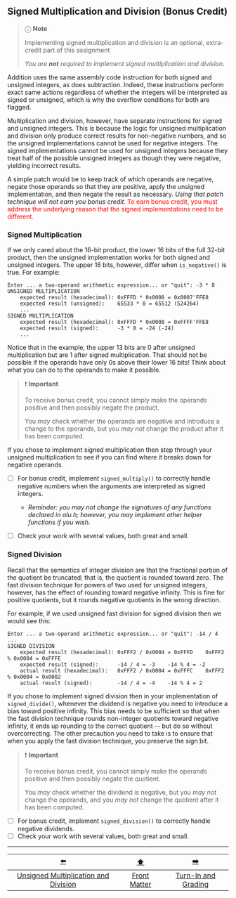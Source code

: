 ## Signed Multiplication and Division (Bonus Credit)

> ⓘ **Note**
> 
> Implementing signed multiplication and division is an optional, extra-credit part of this assignment
> 
> *You are **not** required to implement signed multiplication and division.* 

Addition uses the same assembly code instruction for both signed and unsigned integers, as does subtraction.
Indeed, these instructions perform exact same actions regardless of whether the integers will be interpreted as signed or unsigned, which is why the overflow conditions for both are flagged.

Multiplication and division, however, have separate instructions for signed and unsigned integers.
This is because the logic for unsigned multiplication and division only produce correct results for non-negative numbers, and so the unsigned implementations cannot be used for negative integers.
The signed implementations cannot be used for unsigned integers because they treat half of the possible unsigned integers as though they were negative, yielding incorrect results.

A simple patch would be to keep track of which operands are negative, negate those operands so that they are positive, apply the unsigned implementation, and then negate the result as necessary.
*Using that patch technique will not earn you bonus credit.*
<font color="red">To earn bonus credit, you must address the underlying reason that the signed implementations need to be different.</font>


### Signed Multiplication

If we only cared about the 16-bit product, the lower 16 bits of the full 32-bit product, then the unsigned implementation works for both signed and unsigned integers.
The upper 16 bits, however, differ when `is_negative()` is true.
For example:
```
Enter ... a two-operand arithmetic expression... or "quit": -3 * 8
UNSIGNED MULTIPLICATION
    expected result (hexadecimal): 0xFFFD * 0x0008 = 0x0007'FFE8
    expected result (unsigned):    65533 * 8 = 65512 (524264)
    ...
SIGNED MULTIPLICATION
    expected result (hexadecimal): 0xFFFD * 0x0008 = 0xFFFF'FFE8
    expected result (signed):      -3 * 8 = -24 (-24)
    ...
```

Notice that in the example, the upper 13 bits are 0 after unsigned multiplication but are 1 after signed multiplication.
That should not be possible if the operands have only 0s above their lower 16 bits!
Think about what you can do to the operands to make it possible.

> ❗️ **Important**
>
> To receive bonus credit, you cannot simply make the operands positive and then possibly negate the product.
> 
> You *may* check whether the operands are negative and introduce a change to the operands, but you *may not* change the product after it has been computed.

If you chose to implement signed multiplication then step through your unsigned multiplication to see if you can find where it breaks down for negative operands.

- [ ] For bonus credit, implement `signed_multiply()` to correctly handle negative numbers when the arguments are interpreted as signed integers.
  - *Reminder: you may not change the signatures of any functions declared in *alu.h*; however, you may implement other helper functions if you wish.*
- [ ] Check your work with several values, both great and small.


### Signed Division

Recall that the semantics of integer division are that the fractional portion of the quotient be truncated;
that is, the quotient is rounded toward zero.
The fast division technique for powers of two used for unsigned integers, however, has the effect of rounding toward negative infinity.
This is fine for positive quotients, but it rounds negative quotients in the wrong direction.

For example, if we used unsigned fast division for signed division then we would see this:
```
Enter ... a two-operand arithmetic expression... or "quit": -14 / 4
...
SIGNED DIVISION
    expected result (hexadecimal): 0xFFF2 / 0x0004 = 0xFFFD    0xFFF2 % 0x0004 = 0xFFFE
    expected result (signed):      -14 / 4 = -3    -14 % 4 = -2
    actual result (hexadecimal):   0xFFF2 / 0x0004 = 0xFFFC    0xFFF2 % 0x0004 = 0x0002
    actual result (signed):        -14 / 4 = -4    -14 % 4 = 2
```

[//]: # (TODO: rephrase)

If you chose to implement signed division then in your implementation of `signed_divide()`, whenever the dividend is negative you need to introduce a bias toward positive infinity.
This bias needs to be sufficient so that when the fast division technique rounds non-integer quotients toward negative infinity, it ends up rounding to the correct quotient -- but do so without overcorrecting.
The other precaution you need to take is to ensure that when you apply the fast division technique, you preserve the sign bit.

> ❗️ **Important**
>
> To receive bonus credit, you cannot simply make the operands positive and then possibly negate the quotient.
>
> You *may* check whether the dividend is negative, but you *may not* change the operands, and you *may not* change the quotient after it has been computed.

- [ ] For bonus credit, implement `signed_division()` to correctly handle negative dividends.
- [ ] Check your work with several values, both great and small.

---

|                  [⬅️](07-unsigned-multiplication-division.md)                  |      [⬆️](../README.md)      |         [➡️](09-grading.md)          |
|:------------------------------------------------------------------------------:|:----------------------------:|:------------------------------------:|
| [Unsigned Multiplication and Division](07-unsigned-multiplication-division.md) | [Front Matter](../README.md) | [Turn-In and Grading](09-grading.md) |
